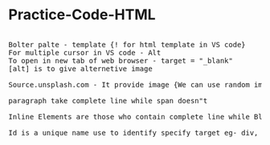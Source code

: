 # Practice-Code-HTML
<pre>

Bolter palte - template {! for html template in VS code}
For multiple cursor in VS code - Alt 
To open in new tab of web browser - target = "_blank"
[alt] is to give alternetive image

Source.unsplash.com - It provide image {We can use random image}

paragraph take complete line while span doesn"t

Inline Elements are those who contain complete line while Block Element doesn't

Id is a unique name use to identify specify target eg- div, box while class is a group
</pre>